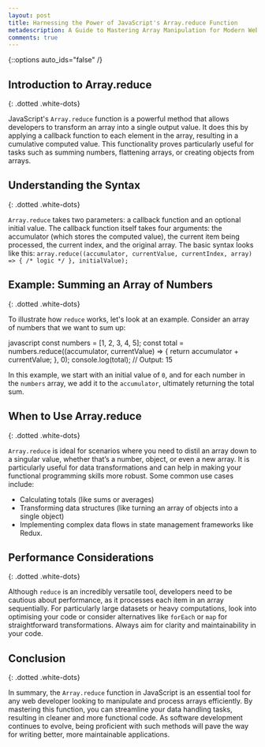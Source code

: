 ```yaml
---
layout: post
title: Harnessing the Power of JavaScript's Array.reduce Function
metadescription: A Guide to Mastering Array Manipulation for Modern Web Development
comments: true
---
```

{::options auto_ids="false" /}
## Introduction to Array.reduce
{: .dotted .white-dots}

JavaScript's `Array.reduce` function is a powerful method that allows developers to transform an array into a single output value. It does this by applying a callback function to each element in the array, resulting in a cumulative computed value. This functionality proves particularly useful for tasks such as summing numbers, flattening arrays, or creating objects from arrays.

## Understanding the Syntax
{: .dotted .white-dots}

`Array.reduce` takes two parameters: a callback function and an optional initial value. The callback function itself takes four arguments: the accumulator (which stores the computed value), the current item being processed, the current index, and the original array. The basic syntax looks like this: `array.reduce((accumulator, currentValue, currentIndex, array) => { /* logic */ }, initialValue);`

## Example: Summing an Array of Numbers
{: .dotted .white-dots}

To illustrate how `reduce` works, let's look at an example. Consider an array of numbers that we want to sum up:

javascript
const numbers = [1, 2, 3, 4, 5];
const total = numbers.reduce((accumulator, currentValue) => {
    return accumulator + currentValue;
}, 0);
console.log(total); // Output: 15

In this example, we start with an initial value of `0`, and for each number in the `numbers` array, we add it to the `accumulator`, ultimately returning the total sum.

## When to Use Array.reduce
{: .dotted .white-dots}

`Array.reduce` is ideal for scenarios where you need to distil an array down to a singular value, whether that’s a number, object, or even a new array. It is particularly useful for data transformations and can help in making your functional programming skills more robust. Some common use cases include:
- Calculating totals (like sums or averages)
- Transforming data structures (like turning an array of objects into a single object)
- Implementing complex data flows in state management frameworks like Redux.

## Performance Considerations
{: .dotted .white-dots}

Although `reduce` is an incredibly versatile tool, developers need to be cautious about performance, as it processes each item in an array sequentially. For particularly large datasets or heavy computations, look into optimising your code or consider alternatives like `forEach` or `map` for straightforward transformations. Always aim for clarity and maintainability in your code.

## Conclusion
{: .dotted .white-dots}

In summary, the `Array.reduce` function in JavaScript is an essential tool for any web developer looking to manipulate and process arrays efficiently. By mastering this function, you can streamline your data handling tasks, resulting in cleaner and more functional code. As software development continues to evolve, being proficient with such methods will pave the way for writing better, more maintainable applications.

